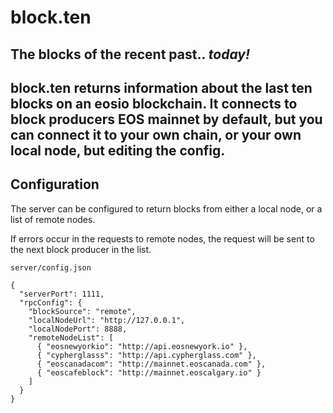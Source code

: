 # block.ten

## The blocks of the recent past.. _today!_

## block.ten returns information about the last ten blocks on an eosio blockchain. It connects to block producers EOS mainnet by default, but you can connect it to your own chain, or your own local node, but editing the config.

## Configuration

The server can be configured to return blocks from either a local node, or a list of remote nodes.

If errors occur in the requests to remote nodes, the request will be sent to the next block producer in the list.

```
server/config.json

{
  "serverPort": 1111,
  "rpcConfig": {
    "blockSource": "remote",
    "localNodeUrl": "http://127.0.0.1",
    "localNodePort": 8888,
    "remoteNodeList": [
      { "eosnewyorkio": "http://api.eosnewyork.io" },
      { "cypherglasss": "http://api.cypherglass.com" },
      { "eoscanadacom": "http://mainnet.eoscanada.com" },
      { "eoscafeblock": "http://mainnet.eoscalgary.io" }
    ]
  }
}
```
